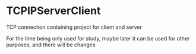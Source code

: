 # TCPIPServerClient
TCP connection containing project for client and server

For the time being only used for study, maybe later it can be used for other purposes, and there will be changes
